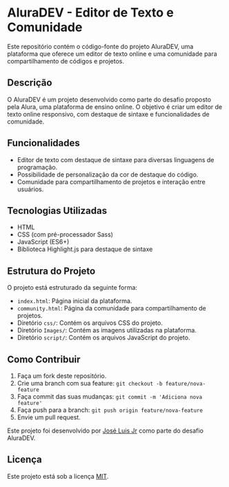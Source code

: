 # AluraDEV - Editor de Texto e Comunidade

Este repositório contém o código-fonte do projeto AluraDEV, uma plataforma que oferece um editor de texto online e uma comunidade para compartilhamento de códigos e projetos.

## Descrição

O AluraDEV é um projeto desenvolvido como parte do desafio proposto pela Alura, uma plataforma de ensino online. O objetivo é criar um editor de texto online responsivo, com destaque de sintaxe e funcionalidades de comunidade.

## Funcionalidades

- Editor de texto com destaque de sintaxe para diversas linguagens de programação.
- Possibilidade de personalização da cor de destaque do código.
- Comunidade para compartilhamento de projetos e interação entre usuários.

## Tecnologias Utilizadas

- HTML
- CSS (com pré-processador Sass)
- JavaScript (ES6+)
- Biblioteca Highlight.js para destaque de sintaxe

## Estrutura do Projeto

O projeto está estruturado da seguinte forma:

- `index.html`: Página inicial da plataforma.
- `community.html`: Página da comunidade para compartilhamento de projetos.
- Diretório `css/`: Contém os arquivos CSS do projeto.
- Diretório `Images/`: Contém as imagens utilizadas na plataforma.
- Diretório `script/`: Contém os arquivos JavaScript do projeto.

## Como Contribuir

1. Faça um fork deste repositório.
2. Crie uma branch com sua feature: `git checkout -b feature/nova-feature`
3. Faça commit das suas mudanças: `git commit -m 'Adiciona nova feature'`
4. Faça push para a branch: `git push origin feature/nova-feature`
5. Envie um pull request.


Este projeto foi desenvolvido por [José Luis Jr](www.linkedin.com/in/josé-luís-da-silva-junior-5b0860182) como parte do desafio AluraDEV.

## Licença

Este projeto está sob a licença [MIT](https://opensource.org/licenses/MIT).
